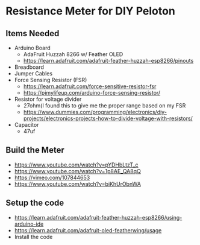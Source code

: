 # Resistance Meter for DIY Peloton

## Items Needed

- Arduino Board
  - AdaFruit Huzzah 8266 w/ Feather OLED
  - https://learn.adafruit.com/adafruit-feather-huzzah-esp8266/pinouts
 - Breadboard
 - Jumper Cables
 - Force Sensing Resistor (FSR)
   - https://learn.adafruit.com/force-sensitive-resistor-fsr
   - https://pimylifeup.com/arduino-force-sensing-resistor/
 - Resistor for voltage divider
   - 27ohm(I found this to give me the proper range based on my FSR
   - https://www.dummies.com/programming/electronics/diy-projects/electronics-projects-how-to-divide-voltage-with-resistors/
 - Capacitor
   - 47uf

   
 ## Build the Meter
 
 - https://www.youtube.com/watch?v=pYDHbLtzT_c
 - https://www.youtube.com/watch?v=1p8AE_QA8qQ
 - https://vimeo.com/107844653
 - https://www.youtube.com/watch?v=biKhUrObnWA
 
 ## Setup the code
 
 - https://learn.adafruit.com/adafruit-feather-huzzah-esp8266/using-arduino-ide
 - https://learn.adafruit.com/adafruit-oled-featherwing/usage
 - Install the code
